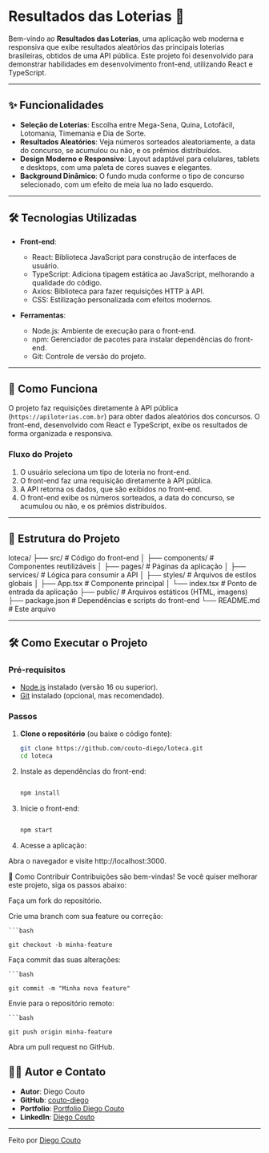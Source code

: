 # Resultados das Loterias 🎰

Bem-vindo ao **Resultados das Loterias**, uma aplicação web moderna e responsiva que exibe resultados aleatórios das principais loterias brasileiras, obtidos de uma API pública. Este projeto foi desenvolvido para demonstrar habilidades em desenvolvimento front-end, utilizando React e TypeScript.

---

## ✨ Funcionalidades

- **Seleção de Loterias**: Escolha entre Mega-Sena, Quina, Lotofácil, Lotomania, Timemania e Dia de Sorte.
- **Resultados Aleatórios**: Veja números sorteados aleatoriamente, a data do concurso, se acumulou ou não, e os prêmios distribuídos.
- **Design Moderno e Responsivo**: Layout adaptável para celulares, tablets e desktops, com uma paleta de cores suaves e elegantes.
- **Background Dinâmico**: O fundo muda conforme o tipo de concurso selecionado, com um efeito de meia lua no lado esquerdo.

---

## 🛠️ Tecnologias Utilizadas

- **Front-end**:
  - React: Biblioteca JavaScript para construção de interfaces de usuário.
  - TypeScript: Adiciona tipagem estática ao JavaScript, melhorando a qualidade do código.
  - Axios: Biblioteca para fazer requisições HTTP à API.
  - CSS: Estilização personalizada com efeitos modernos.

- **Ferramentas**:
  - Node.js: Ambiente de execução para o front-end.
  - npm: Gerenciador de pacotes para instalar dependências do front-end.
  - Git: Controle de versão do projeto.

---

## 🚀 Como Funciona

O projeto faz requisições diretamente à API pública (`https://apiloterias.com.br`) para obter dados aleatórios dos concursos. O front-end, desenvolvido com React e TypeScript, exibe os resultados de forma organizada e responsiva.

### Fluxo do Projeto

1. O usuário seleciona um tipo de loteria no front-end.
2. O front-end faz uma requisição diretamente à API pública.
3. A API retorna os dados, que são exibidos no front-end.
4. O front-end exibe os números sorteados, a data do concurso, se acumulou ou não, e os prêmios distribuídos.

---

## 📂 Estrutura do Projeto
loteca/
├── src/ # Código do front-end
│ ├── components/ # Componentes reutilizáveis
│ ├── pages/ # Páginas da aplicação
│ ├── services/ # Lógica para consumir a API
│ ├── styles/ # Arquivos de estilos globais
│ ├── App.tsx # Componente principal
│ └── index.tsx # Ponto de entrada da aplicação
├── public/ # Arquivos estáticos (HTML, imagens)
├── package.json # Dependências e scripts do front-end
└── README.md # Este arquivo



---

## 🛠️ Como Executar o Projeto

### Pré-requisitos

- [Node.js](https://nodejs.org/) instalado (versão 16 ou superior).
- [Git](https://git-scm.com/) instalado (opcional, mas recomendado).

### Passos

1. **Clone o repositório** (ou baixe o código fonte):

   ```bash
   git clone https://github.com/couto-diego/loteca.git
   cd loteca
2. Instale as dependências do front-end:

    ```bash

    npm install
3. Inicie o front-end:

    ```bash
    
    npm start
4. Acesse a aplicação:

Abra o navegador e visite http://localhost:3000.

🤝 Como Contribuir
Contribuições são bem-vindas! Se você quiser melhorar este projeto, siga os passos abaixo:

Faça um fork do repositório.

Crie uma branch com sua feature ou correção:

    ```bash

    git checkout -b minha-feature
Faça commit das suas alterações:

    ```bash

    git commit -m "Minha nova feature"
Envie para o repositório remoto:

    ```bash

    git push origin minha-feature
Abra um pull request no GitHub.

## 👨‍💻 Autor e Contato

- **Autor**: Diego Couto
- **GitHub**: [couto-diego](https://github.com/couto-diego)
- **Portfolio**: [Portfolio Diego Couto](https://couto-diego.github.io/portfolio-diego-couto/)
- **LinkedIn**: [Diego Couto](https://www.linkedin.com/in/couto-diego/)

---

Feito por [Diego Couto](https://github.com/couto-diego)
